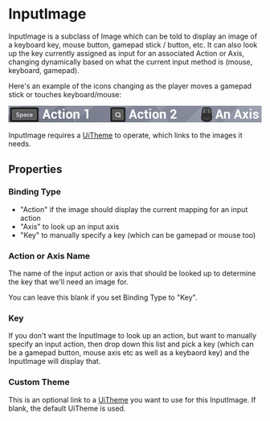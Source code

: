 # InputImage

InputImage is a subclass of Image which can be told to display an image of 
a keyboard key, mouse button, gamepad stick / button, etc. It can also look
up the key currently assigned as input for an associated Action or Axis, changing
dynamically based on what the current input method is (mouse, keyboard, gamepad).

Here's an example of the icons changing as the player moves a gamepad stick or 
touches keyboard/mouse:

![Dynamic InputImage](../Resources/UInputImageDemo2.gif)

InputImage requires a [UiTheme](UiTheme.md) to operate, which links to the images it needs.

## Properties

### Binding Type


* "Action" if the image should display the current mapping for an input action
* "Axis" to look up an input axis
* "Key" to manually specify a key (which can be gamepad or mouse too)

### Action or Axis Name

The name of the input action or axis that should be looked up to determine the
key that we'll need an image for.

You can leave this blank if you set Binding Type to "Key".

### Key

If you don't want the InputImage to look up an action, but want to manually specify
an input action, then drop down this list and pick a key (which can be a gamepad
button, mouse axis etc as well as a keybaord key) and the InputImage will display
that.

### Custom Theme

This is an optional link to a [UiTheme](UiTheme.md) you want to use for this
InputImage. If blank, the default UiTheme is used.

